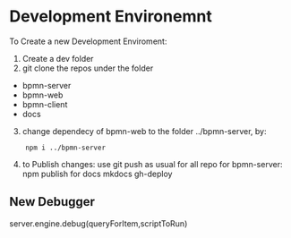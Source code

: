 # Development Environemnt

To Create a new Development Enviroment:

1. Create a dev folder
2. git clone the repos under the folder
-    bpmn-server
-    bpmn-web
-    bpmn-client
-    docs

3.  change dependecy of bpmn-web to the folder ../bpmn-server, by:
```
    npm i ../bpmn-server

```

4. to Publish changes:
    use git push as usual for all repo
    for bpmn-server:
        npm publish
    for docs
        mkdocs gh-deploy

New Debugger
------------
server.engine.debug(queryForItem,scriptToRun)